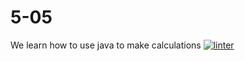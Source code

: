 # 5-05
We learn how to use java to make calculations
[![linter](https://github.com/<OWNER>/<REPOSITORY>/workflows/linter/badge.svg)](https://github.com/marketplace/actions/super-linter)
